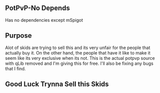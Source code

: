 ## PotPvP-No Depends

Has no dependencies except mSpigot

## Purpose

Alot of skids are trying to sell this and its very unfair for the people that actually buy it.
On the other hand, the people that have it like to make it seem like its very exclusive when its not.
This is the actual potpvp source with qLib removed and I'm giving this for free.
I'll also be fixing any bugs that I find.

## Good Luck Trynna Sell this Skids
